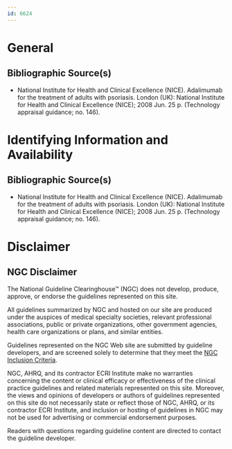 ```yaml
---
id: 6624
---
```


# General

## Bibliographic Source(s)

- National Institute for Health and Clinical Excellence (NICE). Adalimumab for the treatment of adults with psoriasis. London (UK): National Institute for Health and Clinical Excellence (NICE); 2008 Jun. 25 p. (Technology appraisal guidance; no. 146).

# Identifying Information and Availability

## Bibliographic Source(s)

- National Institute for Health and Clinical Excellence (NICE). Adalimumab for the treatment of adults with psoriasis. London (UK): National Institute for Health and Clinical Excellence (NICE); 2008 Jun. 25 p. (Technology appraisal guidance; no. 146).

# Disclaimer

## NGC Disclaimer

The National Guideline Clearinghouse™ (NGC) does not develop, produce, approve, or endorse the guidelines represented on this site.

All guidelines summarized by NGC and hosted on our site are produced under the auspices of medical specialty societies, relevant professional associations, public or private organizations, other government agencies, health care organizations or plans, and similar entities.

Guidelines represented on the NGC Web site are submitted by guideline developers, and are screened solely to determine that they meet the [NGC Inclusion Criteria](/help-and-about/summaries/inclusion-criteria).

NGC, AHRQ, and its contractor ECRI Institute make no warranties concerning the content or clinical efficacy or effectiveness of the clinical practice guidelines and related materials represented on this site. Moreover, the views and opinions of developers or authors of guidelines represented on this site do not necessarily state or reflect those of NGC, AHRQ, or its contractor ECRI Institute, and inclusion or hosting of guidelines in NGC may not be used for advertising or commercial endorsement purposes.

Readers with questions regarding guideline content are directed to contact the guideline developer.

